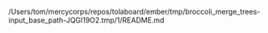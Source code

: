 /Users/tom/mercycorps/repos/tolaboard/ember/tmp/broccoli_merge_trees-input_base_path-JQGl19O2.tmp/1/README.md